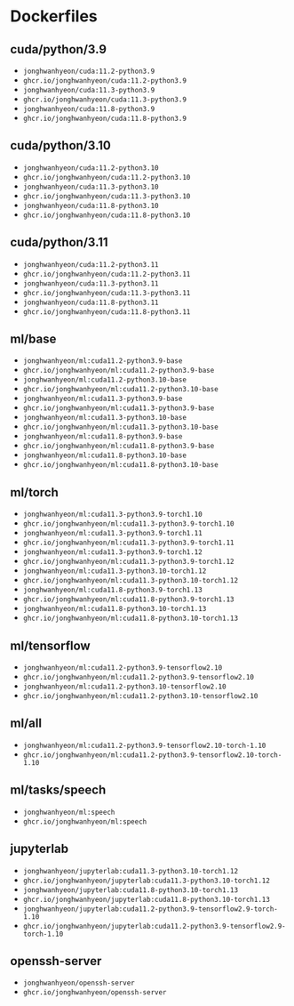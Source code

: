 # Dockerfiles
## cuda/python/3.9
- `jonghwanhyeon/cuda:11.2-python3.9`
- `ghcr.io/jonghwanhyeon/cuda:11.2-python3.9`
- `jonghwanhyeon/cuda:11.3-python3.9`
- `ghcr.io/jonghwanhyeon/cuda:11.3-python3.9`
- `jonghwanhyeon/cuda:11.8-python3.9`
- `ghcr.io/jonghwanhyeon/cuda:11.8-python3.9`

## cuda/python/3.10
- `jonghwanhyeon/cuda:11.2-python3.10`
- `ghcr.io/jonghwanhyeon/cuda:11.2-python3.10`
- `jonghwanhyeon/cuda:11.3-python3.10`
- `ghcr.io/jonghwanhyeon/cuda:11.3-python3.10`
- `jonghwanhyeon/cuda:11.8-python3.10`
- `ghcr.io/jonghwanhyeon/cuda:11.8-python3.10`

## cuda/python/3.11
- `jonghwanhyeon/cuda:11.2-python3.11`
- `ghcr.io/jonghwanhyeon/cuda:11.2-python3.11`
- `jonghwanhyeon/cuda:11.3-python3.11`
- `ghcr.io/jonghwanhyeon/cuda:11.3-python3.11`
- `jonghwanhyeon/cuda:11.8-python3.11`
- `ghcr.io/jonghwanhyeon/cuda:11.8-python3.11`

## ml/base
- `jonghwanhyeon/ml:cuda11.2-python3.9-base`
- `ghcr.io/jonghwanhyeon/ml:cuda11.2-python3.9-base`
- `jonghwanhyeon/ml:cuda11.2-python3.10-base`
- `ghcr.io/jonghwanhyeon/ml:cuda11.2-python3.10-base`
- `jonghwanhyeon/ml:cuda11.3-python3.9-base`
- `ghcr.io/jonghwanhyeon/ml:cuda11.3-python3.9-base`
- `jonghwanhyeon/ml:cuda11.3-python3.10-base`
- `ghcr.io/jonghwanhyeon/ml:cuda11.3-python3.10-base`
- `jonghwanhyeon/ml:cuda11.8-python3.9-base`
- `ghcr.io/jonghwanhyeon/ml:cuda11.8-python3.9-base`
- `jonghwanhyeon/ml:cuda11.8-python3.10-base`
- `ghcr.io/jonghwanhyeon/ml:cuda11.8-python3.10-base`

## ml/torch
- `jonghwanhyeon/ml:cuda11.3-python3.9-torch1.10`
- `ghcr.io/jonghwanhyeon/ml:cuda11.3-python3.9-torch1.10`
- `jonghwanhyeon/ml:cuda11.3-python3.9-torch1.11`
- `ghcr.io/jonghwanhyeon/ml:cuda11.3-python3.9-torch1.11`
- `jonghwanhyeon/ml:cuda11.3-python3.9-torch1.12`
- `ghcr.io/jonghwanhyeon/ml:cuda11.3-python3.9-torch1.12`
- `jonghwanhyeon/ml:cuda11.3-python3.10-torch1.12`
- `ghcr.io/jonghwanhyeon/ml:cuda11.3-python3.10-torch1.12`
- `jonghwanhyeon/ml:cuda11.8-python3.9-torch1.13`
- `ghcr.io/jonghwanhyeon/ml:cuda11.8-python3.9-torch1.13`
- `jonghwanhyeon/ml:cuda11.8-python3.10-torch1.13`
- `ghcr.io/jonghwanhyeon/ml:cuda11.8-python3.10-torch1.13`

## ml/tensorflow
- `jonghwanhyeon/ml:cuda11.2-python3.9-tensorflow2.10`
- `ghcr.io/jonghwanhyeon/ml:cuda11.2-python3.9-tensorflow2.10`
- `jonghwanhyeon/ml:cuda11.2-python3.10-tensorflow2.10`
- `ghcr.io/jonghwanhyeon/ml:cuda11.2-python3.10-tensorflow2.10`

## ml/all
- `jonghwanhyeon/ml:cuda11.2-python3.9-tensorflow2.10-torch-1.10`
- `ghcr.io/jonghwanhyeon/ml:cuda11.2-python3.9-tensorflow2.10-torch-1.10`

## ml/tasks/speech
- `jonghwanhyeon/ml:speech`
- `ghcr.io/jonghwanhyeon/ml:speech`

## jupyterlab
- `jonghwanhyeon/jupyterlab:cuda11.3-python3.10-torch1.12`
- `ghcr.io/jonghwanhyeon/jupyterlab:cuda11.3-python3.10-torch1.12`
- `jonghwanhyeon/jupyterlab:cuda11.8-python3.10-torch1.13`
- `ghcr.io/jonghwanhyeon/jupyterlab:cuda11.8-python3.10-torch1.13`
- `jonghwanhyeon/jupyterlab:cuda11.2-python3.9-tensorflow2.9-torch-1.10`
- `ghcr.io/jonghwanhyeon/jupyterlab:cuda11.2-python3.9-tensorflow2.9-torch-1.10`

## openssh-server
- `jonghwanhyeon/openssh-server`
- `ghcr.io/jonghwanhyeon/openssh-server`

